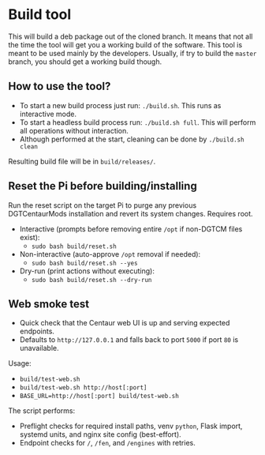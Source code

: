 # Build tool
This will build a deb package out of the cloned branch. It means that not all the time the tool will get you a working build of the software. This tool is meant to be used mainly by the developers. Usually, if try to build the `master` branch, you should get a working build though.

## How to use the tool?
- To start a new build process just run: `./build.sh`. This runs as interactive mode.
- To start a headless build process run: `./build.sh full`. This will perform all operations without interaction.
- Although performed at the start, cleaning can be done by `./build.sh clean`

Resulting build file will be in `build/releases/`.

## Reset the Pi before building/installing
Run the reset script on the target Pi to purge any previous DGTCentaurMods installation and revert its system changes. Requires root.

- Interactive (prompts before removing entire `/opt` if non-DGTCM files exist):
  - `sudo bash build/reset.sh`
- Non-interactive (auto-approve `/opt` removal if needed):
  - `sudo bash build/reset.sh --yes`
- Dry-run (print actions without executing):
  - `sudo bash build/reset.sh --dry-run`

## Web smoke test

- Quick check that the Centaur web UI is up and serving expected endpoints.
- Defaults to `http://127.0.0.1` and falls back to port `5000` if port `80` is unavailable.

Usage:

- `build/test-web.sh`
- `build/test-web.sh http://host[:port]`
- `BASE_URL=http://host[:port] build/test-web.sh`

The script performs:

- Preflight checks for required install paths, venv `python`, Flask import, systemd units, and nginx site config (best-effort).
- Endpoint checks for `/`, `/fen`, and `/engines` with retries.
